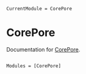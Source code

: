 ```@meta
CurrentModule = CorePore
```

# CorePore

Documentation for [CorePore](https://github.com/grahamedwards/CorePore.jl).

```@index
```

```@autodocs
Modules = [CorePore]
```
